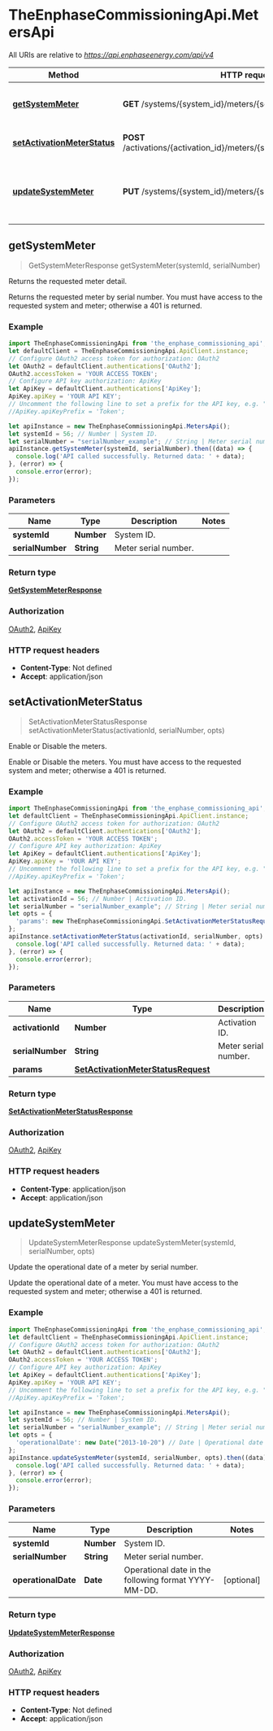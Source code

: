 # TheEnphaseCommissioningApi.MetersApi

All URIs are relative to *https://api.enphaseenergy.com/api/v4*

Method | HTTP request | Description
------------- | ------------- | -------------
[**getSystemMeter**](MetersApi.md#getSystemMeter) | **GET** /systems/{system_id}/meters/{serial_number} | Returns the requested meter detail.
[**setActivationMeterStatus**](MetersApi.md#setActivationMeterStatus) | **POST** /activations/{activation_id}/meters/{serial_number}/meter_control | Enable or Disable the meters.
[**updateSystemMeter**](MetersApi.md#updateSystemMeter) | **PUT** /systems/{system_id}/meters/{serial_number} | Update the operational date of a meter by serial number.



## getSystemMeter

> GetSystemMeterResponse getSystemMeter(systemId, serialNumber)

Returns the requested meter detail.

Returns the requested meter by serial number. You must have access to the requested system and meter; otherwise a 401 is returned.

### Example

```javascript
import TheEnphaseCommissioningApi from 'the_enphase_commissioning_api';
let defaultClient = TheEnphaseCommissioningApi.ApiClient.instance;
// Configure OAuth2 access token for authorization: OAuth2
let OAuth2 = defaultClient.authentications['OAuth2'];
OAuth2.accessToken = 'YOUR ACCESS TOKEN';
// Configure API key authorization: ApiKey
let ApiKey = defaultClient.authentications['ApiKey'];
ApiKey.apiKey = 'YOUR API KEY';
// Uncomment the following line to set a prefix for the API key, e.g. "Token" (defaults to null)
//ApiKey.apiKeyPrefix = 'Token';

let apiInstance = new TheEnphaseCommissioningApi.MetersApi();
let systemId = 56; // Number | System ID.
let serialNumber = "serialNumber_example"; // String | Meter serial number.
apiInstance.getSystemMeter(systemId, serialNumber).then((data) => {
  console.log('API called successfully. Returned data: ' + data);
}, (error) => {
  console.error(error);
});

```

### Parameters


Name | Type | Description  | Notes
------------- | ------------- | ------------- | -------------
 **systemId** | **Number**| System ID. | 
 **serialNumber** | **String**| Meter serial number. | 

### Return type

[**GetSystemMeterResponse**](GetSystemMeterResponse.md)

### Authorization

[OAuth2](../README.md#OAuth2), [ApiKey](../README.md#ApiKey)

### HTTP request headers

- **Content-Type**: Not defined
- **Accept**: application/json


## setActivationMeterStatus

> SetActivationMeterStatusResponse setActivationMeterStatus(activationId, serialNumber, opts)

Enable or Disable the meters.

Enable or Disable the meters. You must have access to the requested system and meter; otherwise a 401 is returned.

### Example

```javascript
import TheEnphaseCommissioningApi from 'the_enphase_commissioning_api';
let defaultClient = TheEnphaseCommissioningApi.ApiClient.instance;
// Configure OAuth2 access token for authorization: OAuth2
let OAuth2 = defaultClient.authentications['OAuth2'];
OAuth2.accessToken = 'YOUR ACCESS TOKEN';
// Configure API key authorization: ApiKey
let ApiKey = defaultClient.authentications['ApiKey'];
ApiKey.apiKey = 'YOUR API KEY';
// Uncomment the following line to set a prefix for the API key, e.g. "Token" (defaults to null)
//ApiKey.apiKeyPrefix = 'Token';

let apiInstance = new TheEnphaseCommissioningApi.MetersApi();
let activationId = 56; // Number | Activation ID.
let serialNumber = "serialNumber_example"; // String | Meter serial number.
let opts = {
  'params': new TheEnphaseCommissioningApi.SetActivationMeterStatusRequest() // SetActivationMeterStatusRequest | 
};
apiInstance.setActivationMeterStatus(activationId, serialNumber, opts).then((data) => {
  console.log('API called successfully. Returned data: ' + data);
}, (error) => {
  console.error(error);
});

```

### Parameters


Name | Type | Description  | Notes
------------- | ------------- | ------------- | -------------
 **activationId** | **Number**| Activation ID. | 
 **serialNumber** | **String**| Meter serial number. | 
 **params** | [**SetActivationMeterStatusRequest**](SetActivationMeterStatusRequest.md)|  | [optional] 

### Return type

[**SetActivationMeterStatusResponse**](SetActivationMeterStatusResponse.md)

### Authorization

[OAuth2](../README.md#OAuth2), [ApiKey](../README.md#ApiKey)

### HTTP request headers

- **Content-Type**: application/json
- **Accept**: application/json


## updateSystemMeter

> UpdateSystemMeterResponse updateSystemMeter(systemId, serialNumber, opts)

Update the operational date of a meter by serial number.

Update the operational date of a meter. You must have access to the requested system and meter; otherwise a 401 is returned.

### Example

```javascript
import TheEnphaseCommissioningApi from 'the_enphase_commissioning_api';
let defaultClient = TheEnphaseCommissioningApi.ApiClient.instance;
// Configure OAuth2 access token for authorization: OAuth2
let OAuth2 = defaultClient.authentications['OAuth2'];
OAuth2.accessToken = 'YOUR ACCESS TOKEN';
// Configure API key authorization: ApiKey
let ApiKey = defaultClient.authentications['ApiKey'];
ApiKey.apiKey = 'YOUR API KEY';
// Uncomment the following line to set a prefix for the API key, e.g. "Token" (defaults to null)
//ApiKey.apiKeyPrefix = 'Token';

let apiInstance = new TheEnphaseCommissioningApi.MetersApi();
let systemId = 56; // Number | System ID.
let serialNumber = "serialNumber_example"; // String | Meter serial number.
let opts = {
  'operationalDate': new Date("2013-10-20") // Date | Operational date in the following format YYYY-MM-DD.
};
apiInstance.updateSystemMeter(systemId, serialNumber, opts).then((data) => {
  console.log('API called successfully. Returned data: ' + data);
}, (error) => {
  console.error(error);
});

```

### Parameters


Name | Type | Description  | Notes
------------- | ------------- | ------------- | -------------
 **systemId** | **Number**| System ID. | 
 **serialNumber** | **String**| Meter serial number. | 
 **operationalDate** | **Date**| Operational date in the following format YYYY-MM-DD. | [optional] 

### Return type

[**UpdateSystemMeterResponse**](UpdateSystemMeterResponse.md)

### Authorization

[OAuth2](../README.md#OAuth2), [ApiKey](../README.md#ApiKey)

### HTTP request headers

- **Content-Type**: Not defined
- **Accept**: application/json

